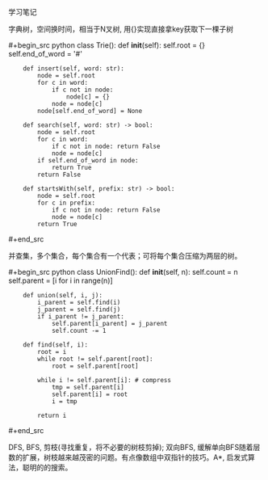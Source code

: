 学习笔记

  字典树，空间换时间，相当于N叉树, 用{}实现直接拿key获取下一棵子树

  #+begin_src python
    class Trie():
        def __init__(self):
            self.root = {}
            self.end_of_word = '#'

        def insert(self, word: str):
            node = self.root
            for c in word:
                if c not in node:
                    node[c] = {}
                node = node[c]
            node[self.end_of_word] = None

        def search(self, word: str) -> bool:
            node = self.root
            for c in word:
                if c not in node: return False
                node = node[c]
            if self.end_of_word in node:
                return True
            return False

        def startsWith(self, prefix: str) -> bool:
            node = self.root
            for c in prefix:
                if c not in node: return False
                node = node[c]
            return True
  #+end_src

  并查集，多个集合，每个集合有一个代表；可将每个集合压缩为两层的树。

  #+begin_src python
    class UnionFind():
        def __init__(self, n):
            self.count = n
            self.parent = [i for i in range(n)]

        def union(self, i, j):
            i_parent = self.find(i)
            j_parent = self.find(j)
            if i_parent != j_parent:
                self.parent[i_parent] = j_parent
                self.count -= 1

        def find(self, i):
            root = i
            while root != self.parent[root]:
                root = self.parent[root]

            while i != self.parent[i]: # compress
                tmp = self.parent[i]
                self.parent[i] = root
                i = tmp

            return i
  #+end_src


  DFS, BFS, 剪枝(寻找重复，将不必要的树枝剪掉); 双向BFS, 缓解单向BFS随着层数的扩展，树枝越来越茂密的问题。有点像数组中双指针的技巧。A*, 启发式算法，聪明的的搜索。
